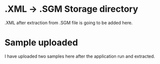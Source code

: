 # .XML -> .SGM Storage directory
.XML after extraction from .SGM file is going to be added here.
# Sample uploaded 
I have uploaded two samples here after the application run and extracted.
